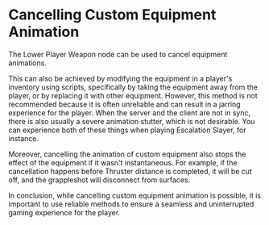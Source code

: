 # Cancelling Custom Equipment Animation

The Lower Player Weapon node can be used to cancel equipment animations.

This can also be achieved by modifying the equipment in a player's inventory using scripts, specifically by taking the equipment away from the player, or by replacing it with other equipment. However, this method is not recommended because it is often unreliable and can result in a jarring experience for the player. When the server and the client are not in sync, there is also usually a severe animation stutter, which is not desirable. You can experience both of these things when playing Escalation Slayer, for instance.

Moreover, cancelling the animation of custom equipment also stops the effect of the equipment if it wasn't instantaneous. For example, if the cancellation happens before Thruster distance is completed, it will be cut off, and the grappleshot will disconnect from surfaces.

In conclusion, while cancelling custom equipment animation is possible, it is important to use reliable methods to ensure a seamless and uninterrupted gaming experience for the player.

